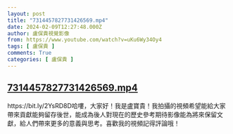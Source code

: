 ```yaml
---
layout: post
title: "7314457827731426569.mp4"
date: 2024-02-09T12:27:48.000Z
author: 盧保貴視覺影像
from: https://www.youtube.com/watch?v=uKu6Wy34Oy4
tags: [ 盧保貴 ]
comments: True
categories: [ 盧保貴 ]
---
```

<!--1707481668000-->
[7314457827731426569.mp4](https://www.youtube.com/watch?v=uKu6Wy34Oy4)
------

<div>
https://bit.ly/2YsRD8D哈嘍，大家好！我是盧寶貴！我拍攝的視頻希望能給大家帶來貢獻能夠留存後世，能成為後人對現在的歷史參考期待影像能為將來保留文獻，給人們帶來更多的意義與思考。喜歡我的視頻記得評論哦！
</div>
